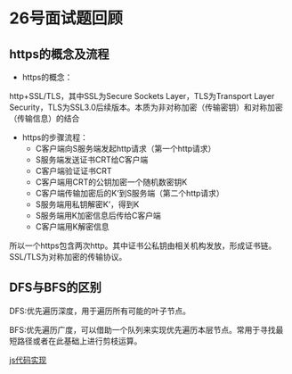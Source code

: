 # 26号面试题回顾

## https的概念及流程

- https的概念：

http+SSL/TLS，其中SSL为Secure Sockets Layer，TLS为Transport Layer Security，TLS为SSL3.0后续版本。本质为非对称加密（传输密钥）和对称加密（传输信息）的结合

- https的步骤流程：
  - C客户端向S服务端发起http请求（第一个http请求）
  - S服务端发送证书CRT给C客户端
  - C客户端验证证书CRT
  - C客户端用CRT的公钥加密一个随机数密钥K
  - C客户端传输加密后的K‘到S服务端（第二个http请求）
  - S服务端用私钥解密K’，得到K
  - S服务端用K加密信息后传给C客户端
  - C客户端用K解密信息
  
所以一个https包含两次http。其中证书公私钥由相关机构发放，形成证书链。SSL/TLS为对称加密的传输协议。

## DFS与BFS的区别

DFS:优先遍历深度，用于遍历所有可能的叶子节点。

BFS:优先遍历广度，可以借助一个队列来实现优先遍历本层节点。常用于寻找最短路径或者在此基础上进行剪枝运算。

[js代码实现](../code/1.js)